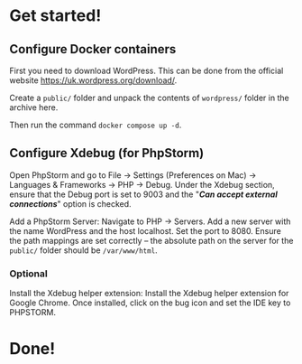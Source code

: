 # Get started!

## Configure Docker containers

First you need to download WordPress.
This can be done from the official website https://uk.wordpress.org/download/.

Create a `public/` folder and unpack the contents of `wordpress/` folder in the archive here.

Then run the command `docker compose up -d`.

## Configure Xdebug (for PhpStorm)

Open PhpStorm and go to File → Settings (Preferences on Mac) → Languages & Frameworks → PHP → Debug.
Under the Xdebug section, ensure that the Debug port is set to 9003 and the "***Can accept external connections***" option is checked.

Add a PhpStorm Server: Navigate to PHP → Servers. Add a new server with the name WordPress and the host localhost. Set the port to 8080. 
Ensure the path mappings are set correctly – the absolute path on the server for the `public/` folder should be `/var/www/html`.

### Optional

Install the Xdebug helper extension:  Install the Xdebug helper extension for Google Chrome.
Once installed, click on the bug icon and set the IDE key to PHPSTORM.


# Done!